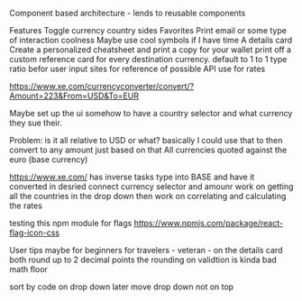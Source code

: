 Component based architecture - lends to reusable components

Features
Toggle currency country sides
Favorites
Print email or some type of interaction coolness
Maybe use cool symbols if I have time
A details card
Create a personalized cheatsheet and print a copy for your wallet
print off a custom reference card for every destination currency.
default to 1 to 1 type ratio befor user input
sites for reference of possible API use for rates

https://www.xe.com/currencyconverter/convert/?Amount=223&From=USD&To=EUR

Maybe set up the ui somehow to have a country selector and what currency they sue their.

Problem: is it all relative to USD or what?
basically I could use that to then convert to any amount just based on that
All currencies quoted against the euro (base currency)

https://www.xe.com/ has inverse
tasks
type into BASE and have it converted in desried
connect currency selector and amounr
work on getting all the countries in the drop down
then work on correlating and calculating the rates

testing this npm module for flags
https://www.npmjs.com/package/react-flag-icon-css

User tips maybe for beginners for travelers - veteran - on the details card both
round up to 2 decimal points
the rounding on validtion is kinda bad
math floor

sort by code on drop down later
move drop down not on top
